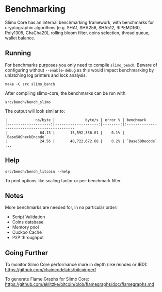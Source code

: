 Benchmarking
============

Slimo Core has an internal benchmarking framework, with benchmarks
for cryptographic algorithms (e.g. SHA1, SHA256, SHA512, RIPEMD160, Poly1305, ChaCha20), rolling bloom filter, coins selection,
thread queue, wallet balance.

Running
---------------------

For benchmarks purposes you only need to compile `slimo_bench`. Beware of configuring without `--enable-debug` as this would impact
benchmarking by unlatching log printers and lock analysis.

    make -C src slimo_bench

After compiling slimo-core, the benchmarks can be run with:

    src/bench/bench_slimo

The output will look similar to:
```
|             ns/byte |              byte/s | error % | benchmark
|--------------------:|--------------------:|--------:|:----------------------------------------------
|               64.13 |       15,592,356.01 |    0.1% | `Base58CheckEncode`
|               24.56 |       40,722,672.68 |    0.2% | `Base58Decode`
...
```

Help
---------------------

    src/bench/bench_litcoin --help

To print options like scaling factor or per-benchmark filter.

Notes
---------------------
More benchmarks are needed for, in no particular order:
- Script Validation
- Coins database
- Memory pool
- Cuckoo Cache
- P2P throughput

Going Further
--------------------

To monitor Slimo Core performance more in depth (like reindex or IBD): https://github.com/chaincodelabs/bitcoinperf

To generate Flame Graphs for Slimo Core: https://github.com/eklitzke/bitcoin/blob/flamegraphs/doc/flamegraphs.md
